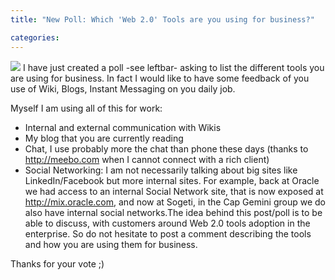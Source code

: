 ```yaml
---
title: "New Poll: Which 'Web 2.0' Tools are you using for business?"

categories:
---
```


![](http://2.bp.blogspot.com/_aoQgQ1obiyE/R5Y9QvPDP0I/AAAAAAAAADE/loju_rH1Ie8/s200/Web+20.png) I have just created a poll -see leftbar- asking to list the different tools you are using for business. In fact I would like to have some feedback of you use of Wiki, Blogs, Instant Messaging on you daily job.

Myself I am using all of this for work:

*   Internal and external communication with Wikis
*   My blog that you are currently reading
*   Chat, I use probably more the chat than phone these days (thanks to http://meebo.com when I cannot connect with a rich client)
*   Social Networking: I am not necessarily  talking about big sites like LinkedIn/Facebook but more internal sites. For example, back at Oracle we had access to an internal Social Network site, that is now exposed at http://mix.oracle.com, and now at Sogeti, in the Cap Gemini group we do also have internal social networks.The idea behind this post/poll is to be able to discuss, with customers around Web 2.0 tools adoption in the enterprise. So do not hesitate to post a comment describing the tools and how you are using them for business.

Thanks for your vote ;)
